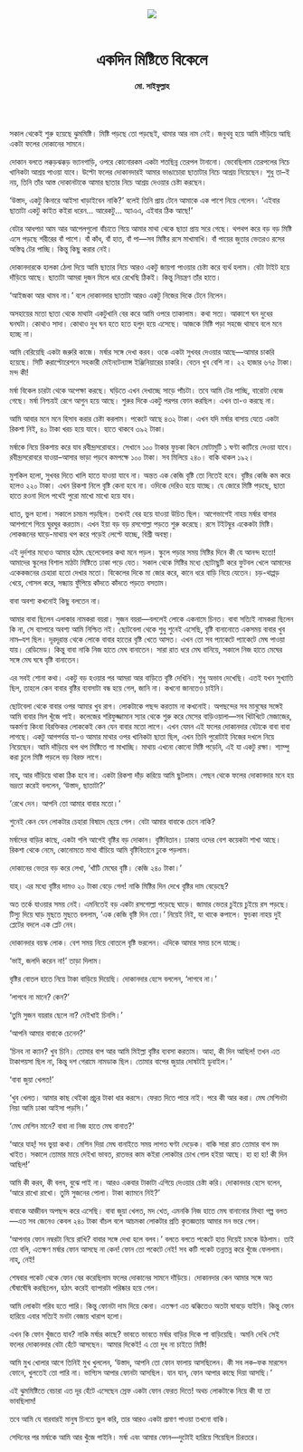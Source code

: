 <div align=center>
<img src=https://images.prothomalo.com/prothomalo-bangla%2F2022-07%2Fedc4b551-3044-4274-a571-9d0ac21514f0%2FUntitled_15.jpg?rect=0%2C56%2C410%2C215&w=1200&ar=40%3A21&auto=format%2Ccompress&ogImage=true&mode=crop&overlay=&overlay_position=bottom&overlay_width_pct=1 />
<br><br>
<h1>একদিন মিষ্টিতে বিকেলে</h1> 
<h4>মো. সাইফুল্লাহ</h4>
<br><br>
</div>

সকাল থেকেই শুরু হয়েছে ঝুমমিষ্টি। মিষ্টি পড়ছে তো পড়ছেই, থামার আর নাম নেই। জবুথবু হয়ে আমি দাঁড়িয়ে আছি একটা ফলের দোকানের সামনে।

দোকান বলতে লক্কড়ঝক্কড় ভ্যানগাড়ি, ওপরে কোনোরকম একটা শতছিন্ন তেরপল টানানো। ভেবেছিলাম তেরপলের নিচে খানিকটা আশ্রয় পাওয়া যাবে। উল্টো ফলের দোকানদারই আমার ভাঙাচোরা ছাতাটার নিচে আশ্রয় নিয়েছেন। শুধু তা–ই নয়, তিনি তাঁর আস্ত দোকানটাকে আমার ছাতার নিচে আশ্রয় দেওয়ার চেষ্টা করছেন।

‘‌‌‌উস্তাদ, একটু কিনারে আইসা খাড়াইবেন নাকি?’ বলেই তিনি প্রায় টেনে আমাকে এক পাশে নিয়ে গেলেন। ‘এইবার ছাতাটা একটু কাইত কইরা ধরেন… আরেকটু… অ্যাএএ, এইবার ঠিক আছে!’

বেটার আধপচা আম আর আপেলগুলো বাঁচাতে গিয়ে আমার মাথা থেকে ছাতা প্রায় সরে গেছে। থপথপ করে বড় বড় মিষ্টি এসে পড়ছে শরীরের বাঁ পাশে। বাঁ কাঁধ, বাঁ হাত, বাঁ পা—সব মিষ্টির রসে মাখামাখি। বাঁ পায়ের জুতার ভেতরও রসের অস্তিত্ব টের পাচ্ছি। কিন্তু কিছু করার নেই।

দোকানদারকে হালকা ঠেলা দিয়ে আমি ছাতার নিচে আরও একটু জায়গা পাওয়ার চেষ্টা করে ব্যর্থ হলাম। বেটা টাইট হয়ে দাঁড়িয়ে আছে। ছাতাটা আমরা দুজন মিলে ধরে রেখেছি ঠিকই। কিন্তু নিয়ন্ত্রণ তাঁর হাতে।

‘আইজকা আর থামব না।’ বলে দোকানদার ছাতাটা আরও একটু নিজের দিকে টেনে নিলেন।

অসহায়ের মতো ছাতা থেকে মাথাটা একটুখানি বের করে আমি ওপরে তাকালাম। কথা সত্য। আকাশে ঘন দুধের ঘনঘটা। কোথাও সাদা। কোথাও দুধ ঘন হতে হতে হলুদ হয়ে এসেছে। আজকে মিষ্টি পড়া সহজে থামবে বলে মনে হচ্ছে না।

আমি বেরিয়েছি একটা জরুরি কাজে। মর্ষার সঙ্গে দেখা করব। ওকে একটা সুখবর দেওয়ার আছে—আমার চাকরি হয়েছে। সিটি করাপ্টোরেশনে সহকারী মেইনটেন্যান্স ইঞ্জিনিয়ারের চাকরি। বেতন খুব বেশি না। ২২ হাজার ৬৭৫ টাকা। মন্দ কী!

মর্ষা বিকেল চারটা থেকে অপেক্ষা করছে। ঘড়িতে এখন দেখাচ্ছে সাড়ে পাঁচটা। তবে আমি টের পাচ্ছি, বারোটা বেজে গেছে। মর্ষা নিশ্চয়ই রেগে আগুন হয়ে আছে। শুরুর দিকে একটু পরপর ফোন করছিল। এখন তা-ও করছে না।

আমি আবার মনে মনে হিসাব করার চেষ্টা করলাম। পকেটে আছে ৪৩২ টাকা। এখন যদি মর্ষার বাসায় যেতে একটা রিকশা নিই, ৪০ টাকা খরচ হয়ে যাবে। হাতে থাকবে ৩৯২ টাকা।

মর্ষাকে নিয়ে রিকশায় করে যাব রবীন্দ্রসরোবরে। সেখানে ১০০ টাকার ফুচকা কিনে মোটামুটি ১ ঘণ্টা কাটিয়ে দেওয়া যাবে। রবীন্দ্রসরোবরে যাওয়া–আসার ভাড়া পড়বে কমপক্ষে ১০০ টাকা। সব মিলিয়ে ২৪০। বাকি থাকল ১৯২।

মুশকিল হলো, সুখবর দিতে খালি হাতে যাওয়া যাবে না। অন্তত এক কেজি বৃষ্টি তো নিতেই হবে। বৃষ্টির কেজি কম করে হলেও ২২০ টাকা। এখন রিকশা নিলে বৃষ্টি কেনা হবে না। ওদিকে দেরিও হয়ে যাচ্ছে। যে জোরে মিষ্টি পড়ছে, ছাতা হাতে রওনা দিলে পথেই পুরো মাখো মাখো হয়ে যাব।

ধ্যাত, ভুল হলো। সকালে চমচম পড়ছিল। তখনই বের হয়ে যাওয়া উচিত ছিল। আগেভাগেই নাহয় মর্ষার বাসার আশপাশে গিয়ে ঘুরঘুর করতাম। এখন ইয়া বড় বড় রসগোল্লা পড়তে শুরু করেছে। রসে টইটম্বুর একেকটা মিষ্টি। লোকজনের ঘাড়ে-মাথায় থপ করে পড়েই লেপ্টে যাচ্ছে, বিশ্রী অবস্থা।

এই দুর্দশার মধ্যেও আমার হঠাৎ ছেলেবেলার কথা মনে পড়ল। স্কুলে পড়ার সময় মিষ্টির দিনে কী যে আনন্দ হতো! আমাদের স্কুলের বিশাল মাঠটা মিষ্টিতে ঢাকা পড়ে যেত। সকাল থেকে মিষ্টির মধ্যে ছোটাছুটি করে ফুটবল খেলে আমাদের একেকজনের চেহারা হতো দেখার মতো। বিকেলের দিকে মা জোর করে, কানে ধরে বাড়ি নিয়ে যেতেন। চড়-থাপ্পড় খেয়ে, গোসল করে, সন্ধ্যায় ফুঁপিয়ে কাঁদতে কাঁদতে পড়তে বসতাম।

বাবা অবশ্য কখনোই কিছু বলতেন না।

আমার বাবা ছিলেন এলাকার নামকরা বয়রা। সুজন বয়রা—বললেই লোকে একনামে চিনত। বাবা সত্যিই নামকরা ছিলেন কি না, সে ব্যাপারে অবশ্য আমি নিশ্চিত নই। ছোটবেলা থেকে শুধু শুনেই এসেছি, বৃষ্টি বানানোতে একসময় বাবার খুব নাম–যশ ছিল। দূরদূরান্ত থেকে লোকে বাবার হাতের বৃষ্টি খেতে আসত। এখন তো সব প্যাকেটে প্যাকেটে মেঘ পাওয়া যায়। রেডিমেড। কিন্তু বাবা নাকি নিজ হাতে মেঘ বানাতেন। সারা রাত ধরে মেঘ বানিয়ে, সকালে নিজ হাতে মেঘের সঙ্গে মেঘ ঘষে বৃষ্টি বানাতেন।

এর সবই শোনা কথা। একটু বড় হওয়ার পর আমরা আর বাড়িতে বৃষ্টি দেখিনি। শুধু অভাব দেখেছি। এতই যখন সুখ্যাতি ছিল, তাহলে কেন বাবার বৃষ্টির ব্যবসাটা বন্ধ হয়ে গেল, জানি না। কখনো জানতেও চাইনি।

ছোটবেলা থেকে বাবার ওপর আমার খুব রাগ। লোকটাকে পছন্দ করতাম না কখনোই। অপছন্দের সব মানুষের সঙ্গেই আমি বাবার মিল খুঁজে পাই। কলেজের শরিফুজ্জামান স্যার থেকে শুরু করে মেসের বাড়িওয়ালা—সব খিটখিটে মেজাজের, অকর্মণ্য কিংবা বিরক্তিকর লোককেই কেন যেন বাবার মতো লাগে। এখন যেমন এই ফলের দোকানদার বেটাকে বাবা বাবা লাগছে। একটু আগপর্যন্ত যা-ও আমার মাথার ওপর খানিকটা ছাতা ছিল, এখন তিনি পুরোটাই নিজের দখলে নিয়ে নিয়েছেন। আমি দাঁড়িয়ে থপ থপ মিষ্টিতে গা মাখাচ্ছি। মাথায় এখনো কোনো মিষ্টি পড়েনি, এই যা একটু রক্ষা। শ্যাম্পু করা চুলে মিষ্টি পড়লে বড় বিরক্ত লাগে।

নাহ্, আর দাঁড়িয়ে থাকা ঠিক হবে না। একটা রিকশা দাঁড় করিয়ে আমি ছুটলাম। পেছন থেকে ফলের দোকানদার মনে হয় ভদ্রতা করেই বললেন, ‘উস্তাদ, ছাতাটা?’

‘রেখে দেন। আপনি তো আমার বাবার মতো।’

শুনেই কেন যেন লোকটার চেহারা বিষাদে ছেয়ে গেল। বেটা আমার বাবাকে চেনে নাকি?

মর্ষাদের বাড়ির কাছে, একটা গলি আগেই বৃষ্টির বড় দোকান। বৃষ্টিবিতান। ঢাকায় ওদের বেশ কয়েকটা শাখা আছে। রিকশা থেকে নেমে, কোনোমতে মাথা বাঁচিয়ে আমি বৃষ্টিবিতানে ঢুকে পড়লাম।

দোকানের ভেতর বড় করে লেখা, ‘খাঁটি মেঘের বৃষ্টি। কেজি ২৪০ টাকা।’

যাহ্। এর মধ্যে বৃষ্টির দামও ২০ টাকা বেড়ে গেল! নাকি মিষ্টির দিন দেখে বৃষ্টির দাম বেড়েছে?

অত তর্কে যাওয়ার সময় নেই। এমনিতেই বড় একটা রসগোল্লা পড়েছে ঘাড়ে। জামার ভেতর চুইয়ে চুইয়ে রস পড়ছে। টিস্যু দিয়ে ঘাড় মুছতে মুছতে বললাম, ‘এক কেজি বৃষ্টি দিন তো।’ নিয়েই নিই, যা থাকে কপালে। ফুচকা নাহয় দুই প্লেটের বদলে এক প্লেট নেব।

দোকানদার বয়স্ক লোক। বেশ সময় নিয়ে বোতলে বৃষ্টি ভরলেন। এদিকে আমার সময় চলে যাচ্ছে।

‘ভাই, জলদি করেন না!’ তাড়া দিলাম।

বৃষ্টির বোতল হাতে নিয়ে টাকা বাড়িয়ে দিয়েছি। দোকানদার হেসে বললেন, ‘লাগবে না।’

‘লাগবে না মানে? কেন?’

‘তুমি সুজন বয়রার ছেলে না? দেইখাই চিনসি।’

‘আপনি আমার বাবাকে চেনেন?’

‘চিনব না ক্যান? খুব চিনি। তোমার বাপ আর আমি মিইল্লা বৃষ্টির ব্যবসা করতাম। আহা, কী দিন আছিল! তখন এত টাকাপয়সা ছিল না, কিন্তু দশ গেরামে নামডাক ছিল। তোমার বাপের জুয়ার দোষটাই ডুবাইল।’

‘বাবা জুয়া খেলত!’

‘খুব খেলত। আমার কাছ থেইকা প্রচুর টাকা ধার করসে। ফেরত দিতে পারে নাই। পরে কী আর করা। মেঘ মেশিনটা নিয়া আমি ঢাকা আইসা পড়সি।’

‘মেঘ মেশিন মানে? বাবা না নিজ হাতে মেঘ বানাত?’

‘আরে যাহ্! সব ভুয়া কথা। মেশিন দিয়া মেঘ বানাইতে সময় লাগত ঘণ্টা দেড়েক। বাকি সারা রাত তোমার বাপ মদ খাইত। সকালে তোমার মায়ে দেইখা ভাবত, রাতভর কাম কইরা লোকটার চোখ গোল হইয়া আছে। হা হা হা! কী দিন আছিল!’

আমি কী করব, কী বলব, বুঝে পাই না। আরও একবার টাকাটা এগিয়ে দেওয়ার চেষ্টা করি। দোকানদার হেসে বলেন, ‘আরে রাখো রাখো। তুমি সুজনের পোলা। টাকা ক্যামনে নিই?’

বাবাকে আজীবন অপছন্দ করে এসেছি। বাবা জুয়া খেলত, মদ খেত, এমনকি নিজ হাতে মেঘ বানানোর মিথ্যা গল্প বলত—এত সব জেনেও কেবল ২৪০ টাকা বাঁচল বলে আচমকা লোকটার প্রতি কৃতজ্ঞতায় আমার মন ভরে গেল।

‘আপনার ফোন নম্বরটা নিয়ে রাখি? বাবার সঙ্গে দেখা হলে বলব।’ বলতে বলতে পকেটে হাত দিয়েই চমকে উঠলাম। তাই তো বলি, এতক্ষণ মর্ষার ফোন আসছে না কেন! ফোন তো পকেটে নেই! সব কটি পকেট তন্নতন্ন করে খুঁজে ফেললাম। নাহ্, নেই!

শেষবার পকেট থেকে ফোন বের করেছিলাম ফলের দোকানের সামনে দাঁড়িয়ে। দোকানদার কেন আমার সঙ্গে অত ঘেঁষাঘেঁষি করছিলেন, হঠাৎ করেই ব্যাপারটা পরিষ্কার হয়ে গেল।

আমি লোকটা গরিব হতে পারি। কিন্তু ফোনটা দাম দিয়ে কেনা। এতক্ষণ এত ঝক্কিতেও অতটা ঘাবড়ে যাইনি। কিন্তু ফোন হারিয়ে এবার সত্যিই মনটা বেজায় খারাপ হলো।

এখন কি ফোন খুঁজতে যাব? নাকি মর্ষার কাছে? ভাবতে ভাবতে মর্ষার বাড়ির দিকে পা বাড়িয়েছি। অমনি দেখি সেই ফলের দোকানদার বেটা হেঁটে আসছেন। আমার দিকেই! এ তো দুধ না চাইতে মিষ্টি!

আমি মুখ খোলার আগে তিনিই মুখ খুললেন, ‘উস্তাদ, আপনি তো ফোন ফালায় আসছিলেন। কী সব লক–ফক মারসেন ফোনে, খুলতেই তো পারি না। ভাগ্যিস আপার ফোনটা আসছিল। যান যান, ফোন আপার কাছে দিয়া আসছি।’

এই ঝুমমিষ্টিতে বেচারা এত দূর হেঁটে এসেছেন স্রেফ একটা ফোন ফেরত দিতে! অথচ লোকটাকে নিয়ে কী যা তা ভাবছিলাম!

তবে আমি যে বারবারই মানুষ চিনতে ভুল করি, তার আরও একটা প্রমাণ পাওয়া তখনো বাকি।

সেদিনের পর মর্ষাকে আমি আর খুঁজে পাইনি। মর্ষা এবং আমার ফোন—দুটোই হারিয়ে গিয়েছিল চিরতরে।
